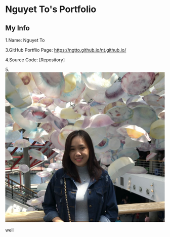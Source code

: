# Nguyet To's Portfolio
## My Info
1.Name: Nguyet To

3.GitHub Portflio Page: https://ngtto.github.io/nt.github.io/

4.Source Code: [Repository]

5.![](/docs/assets/IMG_2653.png)

well


